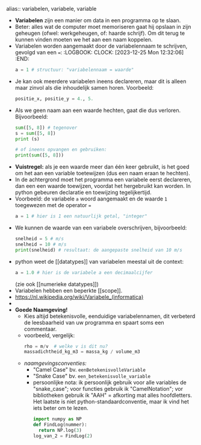 alias:: variabelen, variabele, variable

- **Variabelen** zijn een manier om data in een programma op te slaan.
- Beter: alles wat de computer moet memoriseren gaat hij opslaan in zijn geheugen (ofwel: werkgeheugen, of: haarde schrijf). Om dit terug te kunnen vinden moeten we het aan een naam koppelen.
- Variabelen worden aangemaakt door de variabelennaam te schrijven, gevolgd van een `=`:
  :LOGBOOK:
  CLOCK: [2023-12-25 Mon 12:32:06]
  :END:
  ```python
  a = 1 # structuur: "variabelennaam = waarde"
  ```
- Je kan ook meerdere variabelen ineens declareren, maar dit is alleen maar zinvol als die inhoudelijk samen horen. Voorbeeld:
  ```python
  positie_x, positie_y = 4., 5.
  ```
- Als we geen naam aan een waarde hechten, gaat die dus verloren. Bijvoorbeeld:
  ```python
  sum([5, 8]) # tegenover
  s = sum([5, 8])
  print (s)
  
  # of ineens opvangen en gebruiken:
  print(sum([5, 8]))
  ```
- **Vuistregel:** als je een waarde meer dan één keer gebruikt, is het goed om het aan een variable toetewijzen (dus een naam eraan te hechten).
- In de achtergrond moet het programma een variabele eerst declareren, dan een een waarde toewijzen, voordat het hergebruikt kan worden. In python gebeuren declaratie en toewijzing tegelijkertijd.
- Voorbeeld: de variabele `a` woord aangemaakt en de waarde `1` toegewezen met de operator `=`
  ```python
  a = 1 # hier is 1 een natuurlijk getal, "integer"
  ```
- We kunnen de waarde van een variabele overschrijven, bijvoorbeeld:
  ```python
  snelheid = 5 # m/s
  snelheid = 10 # m/s
  print(snelheid) # resultaat: de aangepaste snelheid van 10 m/s
  ```
- python weet de [[datatypes]] van variabelen meestal uit de context: 
  ```python
  a = 1.0 # hier is de variabele a een decimaalcijfer
  ```
  (zie ook [[numerieke datatypes]])
- Variabelen hebben een beperkte [[scope]].
- https://nl.wikipedia.org/wiki/Variabele_(informatica)
-
- **Goede Naamgeving!**
	- Kies altijd betekenisvolle, eenduidige variabelennamen, dit verbeterd de leesbaarheid van uw programma en spaart soms een commentaar.
	- voorbeeld, vergelijk:
	  ```python
	  rho = m/v  # welke v is dit nu?
	  massadichtheid_kg_m3 = massa_kg / volume_m3
	  ```
	- *naamgevingsconventies:*
		- "Camel Case"
		  bv. `eenBetekenisvolleVariable`
		- "Snake Case"
		  bv. `een_betekenisvolle_variable`
		- persoonlijke nota: 
		  ik persoonlijk gebruik voor alle variables de "snake_case"; voor functies gebruik ik "CamelNotation"; vor bibliotheken gebruik ik "AAH" = afkorting mat alles hoofdletters. Het laatste is niet python-standaardconventie, maar ik vind het iets beter om te lezen.
		  ```python
		  import numpy as NP
		  def FindLog(nummer):
		    return NP.log(3)
		  log_van_2 = FindLog(2)
		  ```